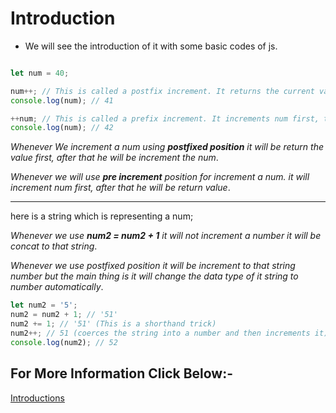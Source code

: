 # Introduction

* We will see the introduction of it with some basic codes of js.

```Javascript

let num = 40;

num++; // This is called a postfix increment. It returns the current value (40), then increments num.
console.log(num); // 41

++num; // This is called a prefix increment. It increments num first, then returns the new value.
console.log(num); // 42

```

_Whenever We increment a num using __postfixed position__ it will be return the value first, after that he will be increment the num_.

_Whenever we will use __pre increment__ position for increment a num. it will increment num first, after that he will be return value_.

---
here is a string which is representing a num;

_Whenever we use __num2 = num2 + 1__ it will not increment a number it will be concat to that string_.

_Whenever we use postfixed position it will be increment to that string number but the main thing is it will change the data type of it string to number automatically_.

```Javascript
let num2 = '5';
num2 = num2 + 1; // '51'
num2 += 1; // '51' (This is a shorthand trick)
num2++; // 51 (coerces the string into a number and then increments it)
console.log(num2); // 52

```

## For More Information Click Below:-

[Introductions](../js/1-Introduction/)